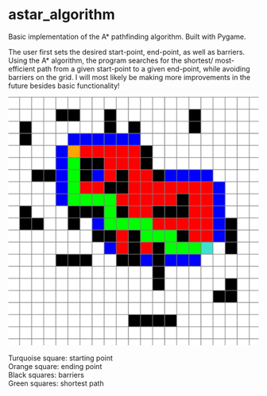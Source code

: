 # astar_algorithm
Basic implementation of the A* pathfinding algorithm. Built with Pygame.

The user first sets the desired start-point, end-point, as well as barriers. Using the A* algorithm, the program searches for the shortest/ most-efficient path from a given start-point to a given end-point, while avoiding barriers on the grid.
I will most likely be making more improvements in the future besides basic functionality!


![Image of A* example](astar_example.PNG)


Turquoise square: starting point\
Orange square: ending point\
Black squares: barriers\
Green squares: shortest path

